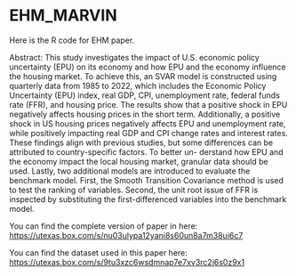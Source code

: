 # EHM_MARVIN
Here is the R code for EHM paper.

Abstract: This study investigates the impact of U.S. economic policy uncertainty (EPU) on its economy and how EPU and the economy influence the housing market. To achieve this, an SVAR model is constructed using quarterly data from 1985 to 2022, which includes the Economic Policy Uncertainty (EPU) index, real GDP, CPI, unemployment rate, federal funds rate (FFR), and housing price. The results show that a positive shock in EPU negatively affects housing prices in the short term. Additionally, a positive shock in US housing prices negatively affects EPU and unemployment rate, while positively impacting real GDP and CPI change rates and interest rates. These findings align with previous studies, but some differences can be attributed to country-specific factors. To better un- derstand how EPU and the economy impact the local housing market, granular data should be used. Lastly, two additional models are introduced to evaluate the benchmark model. First, the Smooth Transition Covariance method is used to test the ranking of variables. Second, the unit root issue of FFR is inspected by substituting the first-differenced variables into the benchmark model.

You can find the complete version of paper in here: 
https://utexas.box.com/s/nu03ulypa12yani8s60un8a7m38ui6c7


You can find the dataset used in this paper here: 
https://utexas.box.com/s/9tu3xzc6wsdmnap7e7xv3rc2j6s0z9x1

